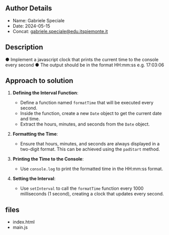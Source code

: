 ## Author Details

* Name: Gabriele Speciale
* Date: 2024-05-15
* Concat: gabriele.speciale@edu.itspiemonte.it




## Description

● Implement a javascript clock that prints the current time to the console 
  every second
● The output should be in the format HH:mm:ss e.g. 17:03:06





## Approach to solution

1. **Defining the Interval Function**:
   - Define a function named `formatTime` that will be executed every second.
   - Inside the function, create a new `Date` object to get the current date and time.
   - Extract the hours, minutes, and seconds from the `Date` object.

2. **Formatting the Time**:
   - Ensure that hours, minutes, and seconds are always displayed in a two-digit format. This can be achieved using the `padStart` method.

3. **Printing the Time to the Console**:
   - Use `console.log` to print the formatted time in the HH:mm:ss format.

4. **Setting the Interval**:
   - Use `setInterval` to call the `formatTime` function every 1000 milliseconds (1 second), creating a clock that updates every second.



## files

* index.html
* main.js